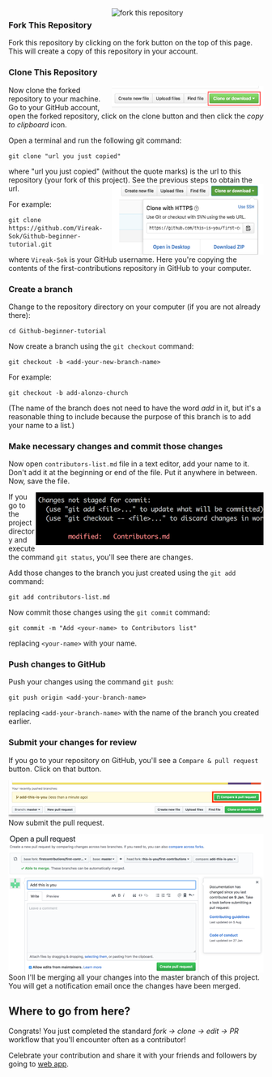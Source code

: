 <img align="right" width="300" src="https://github-images.s3.amazonaws.com/help/bootcamp/Bootcamp-Fork.png" alt="fork this repository" />

### Fork This Repository
Fork this repository by clicking on the fork button on the top of this page.
This will create a copy of this repository in your account.

### Clone This Repository

<img align="right" width="300" src="../Assets/clone.png" alt="clone this repository" />

Now clone the forked repository to your machine. Go to your GitHub account, open the forked repository, click on the clone button and then click the *copy to clipboard* icon.

Open a terminal and run the following git command:

```
git clone "url you just copied"
```
where "url you just copied" (without the quote marks) is the url to this repository (your fork of this project). See the previous steps to obtain the url.
<img align="right" width="300" src="../Assets/copy-to-clipboard.png" alt="copy URL to clipboard" />

For example:
```
git clone https://github.com/Vireak-Sok/Github-beginner-tutorial.git
```
where `Vireak-Sok` is your GitHub username. Here you're copying the contents of the first-contributions repository in GitHub to your computer.

### Create a branch

Change to the repository directory on your computer (if you are not already there):

```
cd Github-beginner-tutorial
```
Now create a branch using the `git checkout` command:
```
git checkout -b <add-your-new-branch-name>
```

For example:
```
git checkout -b add-alonzo-church
```
(The name of the branch does not need to have the word *add* in it, but it's a reasonable thing to include because the purpose of this branch is to add your name to a list.)

### Make necessary changes and commit those changes

Now open `contributors-list.md` file in a text editor, add your name to it. Don't add it at the beginning or end of the file. Put it anywhere in between. Now, save the file.

<img align="right" width="450" src="../Assets/git-status.png" alt="git status" />

If you go to the project directory and execute the command `git status`, you'll see there are changes.


Add those changes to the branch you just created using the `git add` command:

```
git add contributors-list.md
```

Now commit those changes using the `git commit` command:
```
git commit -m "Add <your-name> to Contributors list"
```
replacing `<your-name>` with your name.

### Push changes to GitHub

Push your changes using the command `git push`:
```
git push origin <add-your-branch-name>
```
replacing `<add-your-branch-name>` with the name of the branch you created earlier.

### Submit your changes for review

If you go to your repository on GitHub, you'll see a  `Compare & pull request` button. Click on that button.

<img style="float: right;" src="../Assets/compare-and-pull.png" alt="create a pull request" />

Now submit the pull request.

<img style="float: right;" src="../Assets/submit-pull-request.png" alt="submit pull request" />

Soon I'll be merging all your changes into the master branch of this project. You will get a notification email once the changes have been merged.

## Where to go from here?

Congrats!  You just completed the standard _fork -> clone -> edit -> PR_ workflow that you'll encounter often as a contributor!

Celebrate your contribution and share it with your friends and followers by going to [web app](https://firstcontributions.github.io/#social-share).
